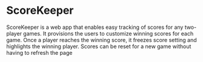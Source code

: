# ScoreKeeper
ScoreKeeper is a web app that enables easy tracking of scores for any two-player games.
It provisions the users to customize winning scores for each game.
Once a player reaches the winning score, it freezes score setting and highlights the winning player.
Scores can be reset for a new game without having to refresh the page

